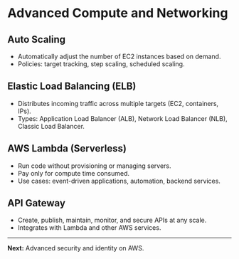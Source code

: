 # Advanced Compute and Networking

## Auto Scaling
- Automatically adjust the number of EC2 instances based on demand.
- Policies: target tracking, step scaling, scheduled scaling.

## Elastic Load Balancing (ELB)
- Distributes incoming traffic across multiple targets (EC2, containers, IPs).
- Types: Application Load Balancer (ALB), Network Load Balancer (NLB), Classic Load Balancer.

## AWS Lambda (Serverless)
- Run code without provisioning or managing servers.
- Pay only for compute time consumed.
- Use cases: event-driven applications, automation, backend services.

## API Gateway
- Create, publish, maintain, monitor, and secure APIs at any scale.
- Integrates with Lambda and other AWS services.

---

**Next:** Advanced security and identity on AWS.
